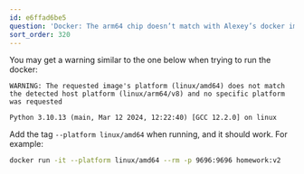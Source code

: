 ```yaml
---
id: e6ffad6be5
question: 'Docker: The arm64 chip doesn’t match with Alexey’s docker image'
sort_order: 320
---
```


You may get a warning similar to the one below when trying to run the docker:

```
WARNING: The requested image's platform (linux/amd64) does not match the detected host platform (linux/arm64/v8) and no specific platform was requested

Python 3.10.13 (main, Mar 12 2024, 12:22:40) [GCC 12.2.0] on linux
```

Add the tag `--platform linux/amd64` when running, and it should work. For example:

```bash
docker run -it --platform linux/amd64 --rm -p 9696:9696 homework:v2
```